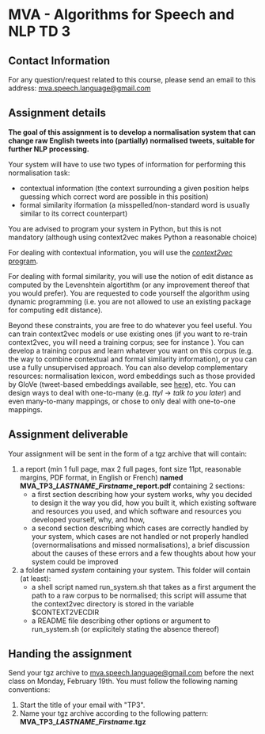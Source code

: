 MVA - Algorithms for Speech and NLP TD 3
========================================

## Contact Information
For any question/request related to this course, please send an email to this address: mva.speech.language@gmail.com

## Assignment details
**The goal of this assignment is to develop a normalisation system that can change raw English tweets into (partially) normalised tweets, suitable for further NLP processing.**

Your system will have to use two types of information for performing this normalisation task:
- contextual information (the context surrounding a given position helps guessing which correct word are possible in this position)
- formal similarity iformation (a misspelled/non-standard word is usually similar to its correct counterpart)

You are advised to program your system in Python, but this is not mandatory (although using context2vec makes Python a reasonable choice)

For dealing with contextual information, you will use the [*context2vec* program](https://github.com/orenmel/context2vec).

For dealing with formal similarity, you will use the notion of edit distance as computed by the Levenshtein algortithm (or any improvement thereof that you would prefer). You are requested to code yourself the algorithm using dynamic programming (i.e. you are not allowed to use an existing package for computing edit distance).

Beyond these constraints, you are free to do whatever you feel useful. You can train context2vec models or use existing ones (if you want to re-train context2vec, you will need a training corpus; see for instance ). You can develop a training corpus and learn whatever you want on this corpus (e.g. the way to combine contextual and formal similarity information), or you can use a fully unsupervised approach. You can also develop complementary resources: normalisation lexicon, word embeddings such as those provided by GloVe (tweet-based embeddings available, see [here](https://nlp.stanford.edu/projects/glove/)), etc. You can design ways to deal with one-to-many (e.g. _ttyl_ -> _talk to you later_)  and even many-to-many mappings, or chose to only deal with one-to-one mappings.


## Assignment deliverable
Your assignment will be sent in the form of a tgz archive that will contain:
1. a report (min 1 full page, max 2 full pages, font size 11pt, reasonable margins, PDF format, in English or French) **named MVA\_TP3\__LASTNAME_\__Firstname_\_report.pdf** containing 2 sections:
     - a first section describing how your system works, why you decided to design it the way you did, how you built it, which existing software and resources you used, and which software and resources you developed yourself, why, and how,
     - a second section describing which cases are correctly handled by your system, which cases are not handled or not properly handled (overnormalisations and missed normalisations), a brief discussion about the causes of these errors and a few thoughts about how your system could be improved
2. a folder named *system* containing your system. This folder will contain (at least):
     - a shell script named run_system.sh that takes as a first argument the path to a raw corpus to be normalised; this script will assume that the context2vec directory is stored in the variable $CONTEXT2VECDIR
     - a README file describing other options or argument to run_system.sh (or explicitely stating the absence thereof)

## Handing the assignment
Send your tgz archive to mva.speech.language@gmail.com before the next class on Monday, February 19th. You must follow the following naming conventions:
1. Start the title of your email with "TP3".
2. Name your tgz archive according to the following pattern: **MVA\_TP3\__LASTNAME_\__Firstname_.tgz**


